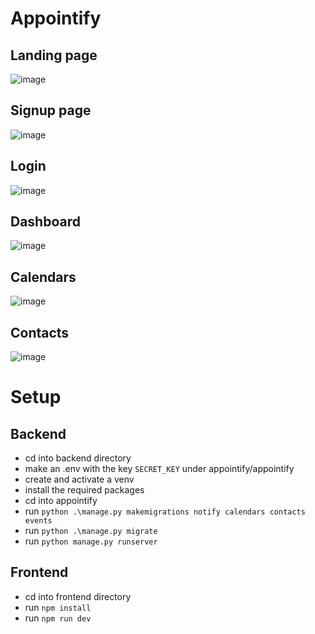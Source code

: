 # Appointify
## Landing page
![image](https://github.com/r4z33n4l1/Appointify/assets/104722753/e1040812-27ee-43e4-a39d-ce8d0a32977a)
## Signup page
![image](https://github.com/r4z33n4l1/Appointify/assets/104722753/c29212d3-bad2-47c3-9353-d3be37607b06)
## Login
![image](https://github.com/r4z33n4l1/Appointify/assets/104722753/56da1a9d-43d8-48da-9a5b-bb314f50d4e0)
## Dashboard
![image](https://github.com/r4z33n4l1/Appointify/assets/104722753/a2bbf225-1ff1-448a-ac3d-4fb4492f607d)
## Calendars
![image](https://github.com/r4z33n4l1/Appointify/assets/104722753/22411fa2-183e-41da-a7ca-0441bf2b425b)
## Contacts
![image](https://github.com/r4z33n4l1/Appointify/assets/104722753/cbd433b4-4889-4440-a945-6cb180fe55c4)

# Setup
## Backend
- cd into backend directory
- make an .env with the key `SECRET_KEY` under appointify/appointify
- create and activate a venv
- install the required packages
- cd into appointify
- run `python .\manage.py makemigrations notify calendars contacts events`
- run `python .\manage.py migrate`
- run `python manage.py runserver`

## Frontend
- cd into frontend directory
- run `npm install`
- run `npm run dev`

